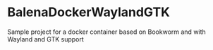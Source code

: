 # BalenaDockerWaylandGTK
Sample project for a docker container based on Bookworm and with Wayland and GTK support
